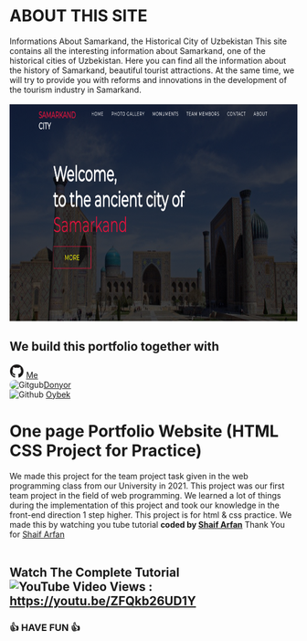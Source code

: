 # ABOUT THIS SITE
Informations About Samarkand, the Historical City of Uzbekistan
This site contains all the interesting information about Samarkand, one of the historical cities of Uzbekistan. Here you can find all the information about the history of Samarkand, beautiful tourist attractions. At the same time, we will try to provide you with reforms and innovations in the development of the tourism industry in Samarkand.<br><br>
<img src="https://github.com/BekCodingAddict/University-Projects/blob/main/Wep%20Programming%20Team%20Project/img/HomePage.png?raw=true" width="650" height="380" alt="HomePage">
## We build this portfolio together with<br>
<img src="https://raw.githubusercontent.com/devicons/devicon/1119b9f84c0290e0f0b38982099a2bd027a48bf1/icons/github/github-original.svg" title="Github" width="25px" height="25px" alt="Github"> [Me](https://github.com/BekCodingAddict)<br>
<img src="https://th.bing.com/th/id/OIP.yWNibBRepmC6fO7mZnicCgHaHa?pid=ImgDet&rs=1" style="border-radius:15px" title="Github" width="30px" height="30px" alt="Gitgub">[Donyor](https://github.com/7dony7)<br>
<img src="https://image.pngaaa.com/921/94921-middle.png" title="Github" width="25px" height="25px" alt="Github">
[Oybek](https://github.com/oybekjon94)
# One page Portfolio Website (HTML CSS Project for Practice)
We made this project for the team project task given in the web programming class from our University in 2021. This project was our first team project in the field of web programming. We learned a lot of things during the implementation of this project and took our knowledge in the front-end direction 1 step higher.
This project is for html &amp; css practice. We made this by watching you tube tutorial
<b>coded by [Shaif Arfan](https://github.com/shaifarfan)</b> Thank You for [Shaif Arfan](https://github.com/shaifarfan)<br><br>
## Watch The Complete Tutorial ![YouTube Video Views](https://img.shields.io/youtube/views/ZFQkb26UD1Y?style=social) : https://youtu.be/ZFQkb26UD1Y   
### 👍 HAVE FUN 👍



